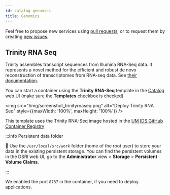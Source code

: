 ```yaml
---
id: catalog-genomics
title: Genomics
---
```


Feel free to propose new services using [pull requests](https://github.com/MaastrichtU-IDS/dsri-documentation/pulls), or to request them by creating [new issues](https://github.com/MaastrichtU-IDS/dsri-documentation/issues).

## Trinity RNA Seq

Trinity assembles transcript sequences from Illumina RNA-Seq data. It represents a novel method for the efficient and robust de novo reconstruction of transcriptomes from RNA-seq data. See [their documentation](https://github.com/trinityrnaseq/trinityrnaseq/wiki).

You can start a container using the **Trinity RNA-Seq** template in the [Catalog web UI](https://console-openshift-console.apps.dsri2.unimaas.nl/catalog) (make sure the **Templates** checkbox is checked)

<img src="/img/screenshot_trinityrnaseq.png" alt="Deploy Trinity RNA Seq" style={{maxWidth: '100%', maxHeight: '100%'}} />

This template uses the Trinity RNA-Seq image hosted in the [UM IDS GitHub Container Registry](https://github.com/orgs/maastrichtu-ids/packages/container/package/trinityrnaseq) 

:::info Persistent data folder

📂 Use the `/usr/local/src/work` folder (home of the root user) to store your data in the existing persistent storage. You can find the persistent volumes in the DSRI web UI, go to the **Administrator** view > **Storage** > **Persistent Volume Claims**.

:::

We enabled the port `8787` in the container, if you need to deploy applications.
